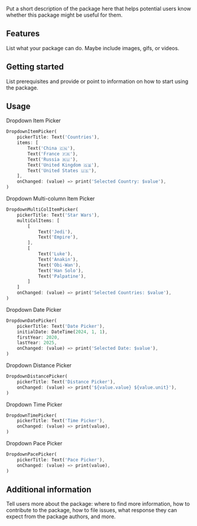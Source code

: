 <!-- 
This README describes the package. If you publish this package to pub.dev,
this README's contents appear on the landing page for your package.

For information about how to write a good package README, see the guide for
[writing package pages](https://dart.dev/tools/pub/writing-package-pages). 

For general information about developing packages, see the Dart guide for
[creating packages](https://dart.dev/guides/libraries/create-packages)
and the Flutter guide for
[developing packages and plugins](https://flutter.dev/to/develop-packages). 
-->

Put a short description of the package here that helps potential users
know whether this package might be useful for them.

## Features

List what your package can do. Maybe include images, gifs, or videos.

## Getting started

List prerequisites and provide or point to information on how to
start using the package.

## Usage

Dropdown Item Picker
```dart
DropdownItemPicker(
    pickerTitle: Text('Countries'),
    items: [
        Text('China 🇨🇳'),
        Text('France 🇫🇷'),
        Text('Russia 🇷🇺'),
        Text('United Kingdom 🇬🇧'),
        Text('United States 🇺🇸'),
    ],
    onChanged: (value) => print('Selected Country: $value'),
)
```

Dropdown Multi-column Item Picker
```dart
DropdownMultiColItemPicker(
    pickerTitle: Text('Star Wars'),
    multiColItems: [
        [
            Text('Jedi'),
            Text('Empire'),
        ],
        [
            Text('Luke'),
            Text('Anakin'),
            Text('Obi-Wan'),
            Text('Han Solo'),
            Text('Palpatine'),
        ]
    ]
    onChanged: (value) => print('Selected Countries: $value'),
)
```

Dropdown Date Picker
```dart
DropdownDatePicker(
    pickerTitle: Text('Date Picker'),
    initialDate: DateTime(2024, 1, 1),
    firstYear: 2020,
    lastYear: 2025,
    onChanged: (value) => print('Selected Date: $value'),
)
```

Dropdown Distance Picker
```dart
DropdownDistancePicker(
    pickerTitle: Text('Distance Picker'),
    onChanged: (value) => print('${value.value} ${value.unit}'),
)
```

Dropdown Time Picker
```dart
DropdownTimePicker(
    pickerTitle: Text('Time Picker'),
    onChanged: (value) => print(value),
)
```

Dropdown Pace Picker
```dart
DropdownPacePicker(
    pickerTitle: Text('Pace Picker'),
    onChanged: (value) => print(value),
)
```

## Additional information

Tell users more about the package: where to find more information, how to 
contribute to the package, how to file issues, what response they can expect 
from the package authors, and more.
